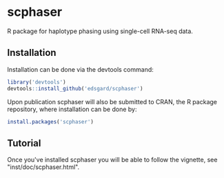 # scphaser
R package for haplotype phasing using single-cell RNA-seq data.

## Installation

Installation can be done via the devtools command:
```R
library('devtools')
devtools::install_github('edsgard/scphaser')
```

Upon publication scphaser will also be submitted to CRAN, the R
package repository, where installation can be done by:
```R
install.packages('scphaser')
```

## Tutorial
Once you've installed scphaser you will be able to follow the vignette, see "inst/doc/scphaser.html".
